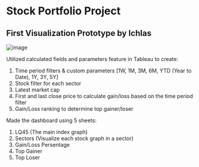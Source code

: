 # Stock Portfolio Project

## First Visualization Prototype by Ichlas
![image](https://github.com/user-attachments/assets/e68d1de2-a2de-4ae3-a298-88a8e5e9e842)

Utilized calculated fields and parameters feature in Tableau to create:
1. Time period filters & custom parameters [1W, 1M, 3M, 6M, YTD (Year to Date), 1Y, 3Y, 5Y]
2. Stock filter for each sector
3. Latest market cap
4. First and last close price to calculate gain/loss based on the time period filter
5. Gain/Loss ranking to determine top gainer/loser
   
Made the dashboard using 5 sheets:
1. LQ45 (The main index graph)
2. Sectors (Visualize each stock graph in a sector)
3. Gain/Loss Persentage
4. Top Gainer
5. Top Loser

